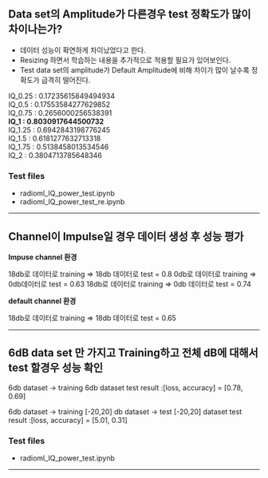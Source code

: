 ## Data set의 Amplitude가 다른경우 test 정확도가 많이 차이나는가?

- 데이터 성능이 확연하게 차이났었다고 한다.
- Resizing  하면서 학습하는 내용을 추가적으로 적용할 필요가 있어보인다.
- Test data set의 amplitude가 Default Amplitude에 비해 차이가 많이 날수록 
정확도가 급격히 떨어진다.

IQ_0.25 : 0.17235615849494934  
IQ_0.5  : 0.17553584277629852  
IQ_0.75 : 0.2656000256538391  
**IQ_1 : 0.8030917644500732**  
IQ_1.25 : 0.6942843198776245  
IQ_1.5  : 0.6181277632713318  
IQ_1.75 : 0.5138458013534546  
IQ_2    : 0.3804713785648346

### Test files
- radioml_IQ_power_test.ipynb
- radioml_IQ_power_test_re.ipynb

---

## Channel이 Impulse일 경우 데이터 생성 후 성능 평가

**Impuse channel 환경**

18db로 데이터로  training  => 18db 데이터로 test  = 0.8
0db로 데이터로  training  => 0db데이터로 test  = 0.63
18db로 데이터로  training  => 0db 데이터로 test  = 0.74

**default channel 환경**

18db로 데이터로  training  => 18db 데이터로 test  = 0.65


---

## 6dB data set 만 가지고 Training하고 전체 dB에 대해서 test 할경우 성능 확인

6db dataset -> training
6db dataset test result :[loss, accuracy] = [0.78, 0.69]

6db dataset -> training
[-20,20] db dataset -> test
[-20,20] dataset test result :[loss, accuracy] = [5.01, 0.31]

### Test files
- radioml_IQ_power_test.ipynb

---

